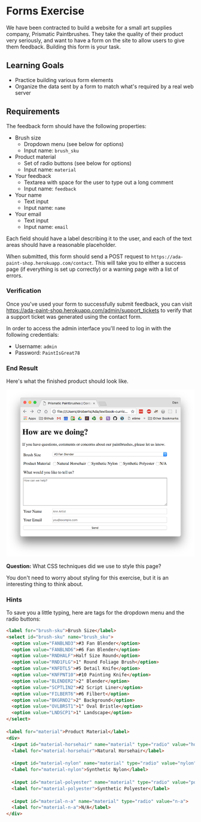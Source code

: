 # Forms Exercise

We have been contracted to build a website for a small art supplies company, Prismatic Paintbrushes. They take the quality of their product very seriously, and want to have a form on the site to allow users to give them feedback. Building this form is your task.

## Learning Goals

- Practice building various form elements
- Organize the data sent by a form to match what's required by a real web server

## Requirements

The feedback form should have the following properties:

- Brush size
  - Dropdown menu (see below for options)
  - Input name: `brush_sku`
- Product material
  - Set of radio buttons (see below for options)
  - Input name: `material`
- Your feedback
  - Textarea with space for the user to type out a long comment
  - Input name: `feedback`
- Your name
  - Text input
  - Input name: `name`
- Your email
  - Text input
  - Input name: `email`

Each field should have a label describing it to the user, and each of the text areas should have a reasonable placeholder.

When submitted, this form should send a POST request to `https://ada-paint-shop.herokuapp.com/contact`. This will take you to either a success page (if everything is set up correctly) or a warning page with a list of errors.

### Verification

Once you've used your form to successfully submit feedback, you can visit https://ada-paint-shop.herokuapp.com/admin/support_tickets to verify that a support ticket was generated using the contact form.

In order to access the admin interface you'll need to log in with the following credentials:
- Username: `admin`
- Password: `PaintIsGreat78`

### End Result

Here's what the finished product should look like.

![Finished Product](images/form_exercise_result.png)
<!-- See the solutions folder for code -->

**Question:** What CSS techniques did we use to style this page?

You don't need to worry about styling for this exercise, but it is an interesting thing to think about.

### Hints

To save you a little typing, here are tags for the dropdown menu and the radio buttons:

```html
<label for="brush-sku">Brush Size</label>
<select id="brush-sku" name="brush_sku">
  <option value="FANBLND3">#3 Fan Blender</option>
  <option value="FANBLND6">#6 Fan Blender</option>
  <option value="RNDHALF">Half Size Round</option>
  <option value="RND1FLG">1" Round Foliage Brush</option>
  <option value="KNFDTL5">#5 Detail Knife</option>
  <option value="KNFPNT10">#10 Painting Knife</option>
  <option value="BLENDER2">2" Blender</option>
  <option value="SCPTLIN2">#2 Script Liner</option>
  <option value="FILBERT6">#6 Filbert</option>
  <option value="BKGRND2">2" Background</option>
  <option value="OVLBRST1">1" Oval Bristle</option>
  <option value="LNDSCP1">1" Landscape</option>
</select>

<label for="material">Product Material</label>
<div>
  <input id="material-horsehair" name="material" type="radio" value="horsehair">
  <label for="material-horsehair">Natural Horsehair</label>

  <input id="material-nylon" name="material" type="radio" value="nylon">
  <label for="material-nylon">Synthetic Nylon</label>

  <input id="material-polyester" name="material" type="radio" value="polyester">
  <label for="material-polyester">Synthetic Polyester</label>

  <input id="material-n-a" name="material" type="radio" value="n-a">
  <label for="material-n-a">N/A</label>
</div>
```
